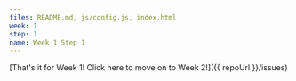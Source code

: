 ```yaml
---
files: README.md, js/config.js, index.html
week: 1
step: 1
name: Week 1 Step 1
---
```


[That's it for Week 1! Click here to move on to Week 2!]({{ repoUrl }}/issues)
